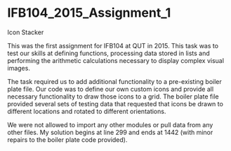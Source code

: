 # IFB104_2015_Assignment_1
Icon Stacker

This was the first assignment for IFB104 at QUT in 2015. This task was to test our skills at defining functions, processing data stored in lists and performing the arithmetic calculations necessary to display complex visual images.

The task required us to add additional functionality to a pre-existing boiler plate file. Our code was to define our own custom icons and provide all necessary functionality to draw those icons to a grid. The boiler plate file provided several sets of testing data that requested that icons be drawn to different locations and rotated to different orientations.

We were not allowed to import any other modules or pull data from any other files. My solution begins at line 299 and ends at 1442 (with minor repairs to the boiler plate code provided).
